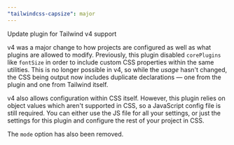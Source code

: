```yaml
---
"tailwindcss-capsize": major
---
```


Update plugin for Tailwind v4 support

v4 was a major change to how projects are configured as well as what plugins are allowed to modify. Previously, this plugin disabled `corePlugins` like `fontSize` in order to include custom CSS properties within the same utilities. This is no longer possible in v4, so while the *usage* hasn't changed, the CSS being output now includes duplicate declarations — one from the plugin and one from Tailwind itself.

v4 also allows configuration within CSS itself. However, this plugin relies on object values which aren't supported in CSS, so a JavaScript config file is still required. You can either use the JS file for all your settings, or just the settings for this plugin and configure the rest of your project in CSS.

The `mode` option has also been removed.
